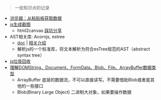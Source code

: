 > 一些知识点的记录



- [浏览器：从粘贴板获取数据](https://stackoverflow.com/questions/6333814/how-does-the-paste-image-from-clipboard-functionality-work-in-gmail-and-google-c)
- [js生成截图](https://juejin.im/entry/58b91491570c35006c4f7fdf)
  - html2canvas
    [踩坑分享](https://mp.weixin.qq.com/s?__biz=MzA4NjE3MDg4OQ==&mid=2650965621&idx=1&sn=132cd0c16436d08a25704268dbbd06eb&chksm=843aea13b34d6305964b3129902c41469d96b5500f39169f7ee112f624012bd5c60048ac9627&scene=38#wechat_redirect)
- AST相关库: Acornjs, estree
  - [doc](https://github.com/acornjs/acorn) | [相关介绍](https://juejin.im/post/582425402e958a129926fcb4)
  - 解析js的一个标准库，将文本解析为符合esTree规范的AST（abstract syntax tree）
- [js垃圾回收](https://juejin.im/post/5a6b3fcaf265da3e2c385375?utm_source=gold_browser_extension)
- [理解DOMString、Document、FormData、Blob、File、ArrayBuffer数据类型](http://www.zhangxinxu.com/wordpress/2013/10/understand-domstring-document-formdata-blob-file-arraybuffer/)
    - ArrayBuffer 底层的数据流，不可以直接读写。不需要借助Blob或者是其他的一些接口
    - Blob(Binary Large Object) 二进制大对象，如果要操作数据